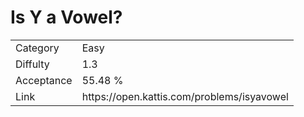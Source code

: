 # Is Y a Vowel?

<table>
    <tr>
        <td>Category</td>
        <td>Easy</td>
    </tr>
    <tr>
        <td>Diffulty</td>
        <td>1.3</td>
    </tr>
    <tr>
        <td>Acceptance</td>
        <td>55.48 %</td>
    </tr>
    <tr>
        <td>Link</td>
        <td>https://open.kattis.com/problems/isyavowel</td>
    </tr>
</table>